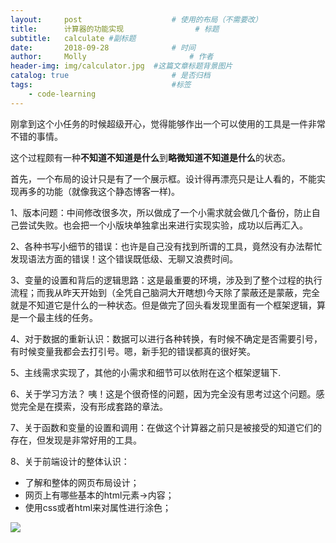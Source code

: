 ```yaml
---
layout:     post   				    # 使用的布局（不需要改）
title:      计算器的功能实现 				# 标题
subtitle:   calculate #副标题
date:       2018-09-28 				# 时间
author:     Molly 						# 作者
header-img: img/calculator.jpg 	#这篇文章标题背景图片
catalog: true 						# 是否归档
tags:								#标签
    - code-learning
---
```

刚拿到这个小任务的时候超级开心，觉得能够作出一个可以使用的工具是一件非常不错的事情。



这个过程颇有一种**不知道不知道是什么**到**略微知道不知道是什么**的状态。




首先，一个布局的设计只是有了一个展示框。设计得再漂亮只是让人看的，不能实现再多的功能（就像我这个静态博客一样)。



1、版本问题：中间修改很多次，所以做成了一个小需求就会做几个备份，防止自己尝试失败。也会把一个小版块单独拿出来进行实现实验，成功以后再汇入。



2、各种书写小细节的错误：也许是自己没有找到所谓的工具，竟然没有办法帮忙发现语法方面的错误！这个错误既低级、无聊又浪费时间。




3、变量的设置和背后的逻辑思路：这是最重要的环境，涉及到了整个过程的执行流程；而我从昨天开始到（全凭自己脑洞大开瞎想)今天除了蒙蔽还是蒙蔽，完全就是不知道它是什么的一种状态。但是做完了回头看发现里面有一个框架逻辑，算是一个最主线的任务。




4、对于数据的重新认识：数据可以进行各种转换，有时候不确定是否需要引号，有时候变量我都会去打引号。嗯，新手犯的错误都真的很好笑。




5、主线需求实现了，其他的小需求和细节可以依附在这个框架逻辑下.




6、关于学习方法？
咦！这是个很奇怪的问题，因为完全没有思考过这个问题。感觉完全是在摸索，没有形成套路的章法。




7、关于函数和变量的设置和调用：在做这个计算器之前只是被接受的知道它们的存在，但发现是非常好用的工具。


8、关于前端设计的整体认识：
  * 了解和整体的网页布局设计；
  * 网页上有哪些基本的html元素→内容；
  * 使用css或者html来对属性进行涂色；



![](https://i.loli.net/2018/09/28/5bad1c8b99010.png)
